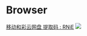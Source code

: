 # Browser
[移动和彩云网盘  提取码 : RNiE](http://caiyun.feixin.10086.cn/dl/175CkJbsqkhb6)
![](https://kerry1997.github.io/Kerry100/img/Screenshot_20200515_111532.jpg)
